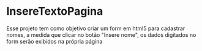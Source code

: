# InsereTextoPagina
Esse projeto tem como objetivo criar um form em html5 para cadastrar nomes, a medida que clicar no botão "Insere nome", os dados digitados no form serão exibidos na própria página
